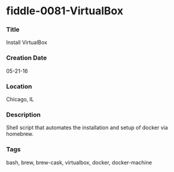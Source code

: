 fiddle-0081-VirtualBox
======

### Title

Install VirtualBox


### Creation Date

05-21-16


### Location

Chicago, IL


### Description

Shell script that automates the installation and setup of docker via homebrew.


### Tags

bash, brew, brew-cask, virtualbox, docker, docker-machine
